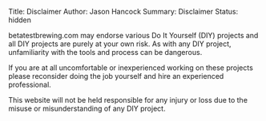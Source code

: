 Title: Disclaimer
Author: Jason Hancock
Summary: Disclaimer
Status: hidden

betatestbrewing.com may endorse various Do It Yourself (DIY) projects and all
DIY projects are purely at your own risk. As with any DIY project, unfamiliarity
with the tools and process can be dangerous.

If you are at all uncomfortable or inexperienced working on these projects
please reconsider doing the job yourself and hire an experienced professional.

This website will not be held responsible for any injury or loss due to the
misuse or misunderstanding of any DIY project.
